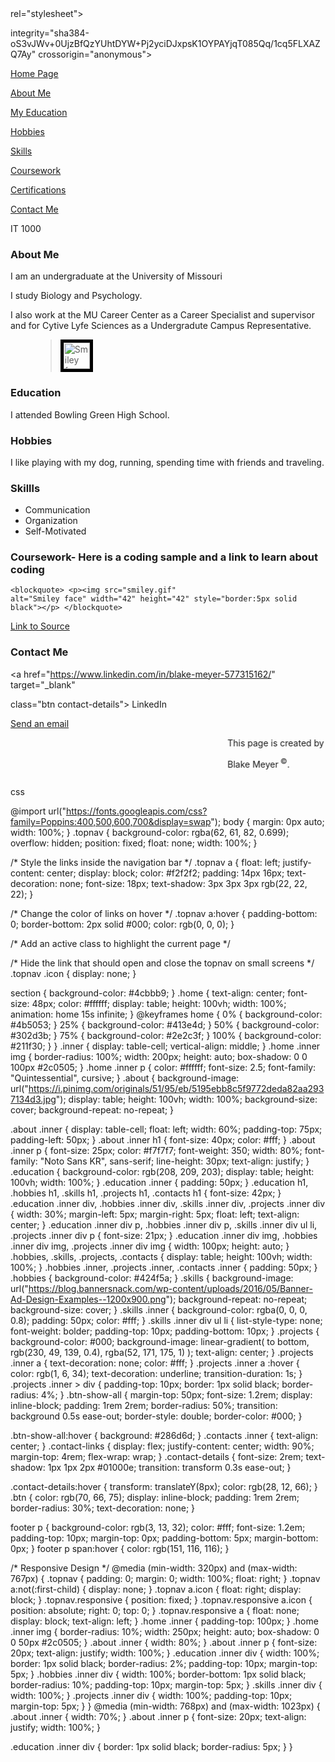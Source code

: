 <!DOCTYPE html>

<html>

<head>

<title>IT 1000 Final Project</title>

<meta charset="utf-8">

<meta name="viewport" content="width=device-width initial-scale=1 shrink-to-fit=no">

<link rel="stylesheet" type="text/css" href="style.css">

<link rel="icon" href="favicon (6).ico">

<link href="https://fonts.googleapis.com/css2?family=Quintessential&display=swap" rel="stylesheet">

<link href="https://fonts.googleapis.com/css2?family=Noto+Sans+KR:wght@100;300;400;500;700;900&display=swap"

rel="stylesheet">

<link href="https://fonts.googleapis.com/css?family=Open+Sans" rel="stylesheet" type="text/css">

<link rel="stylesheet" href="https://cdnjs.cloudflare.com/ajax/libs/font-awesome/4.7.0/css/font-awesome.min.css">

</head>

<body>

<link rel="stylesheet" href="https://use.fontawesome.com/releases/v5.8.2/css/all.css"

integrity="sha384-oS3vJWv+0UjzBfQzYUhtDYW+Pj2yciDJxpsK1OYPAYjqT085Qq/1cq5FLXAZQ7Ay" crossorigin="anonymous">

<div class="topnav" id="myTopnav">

<a href="#home" class="active">Home Page</a>

<a href="#about">About Me</a>

<a href="#education">My Education</a>

<a href="#hobbies">Hobbies</a>

<a href="#skills">Skills</a>

<a href="#projects">Coursework</a>

<a href="certificates.html">Certifications</a>

<a href="#contacts">Contact Me</a>
<a href="javascript:void(0);" class="icon" onclick="myFunction()">


</a>

</div>

<section>

<section class="home" id="home">

<div class="inner">

<p>IT 1000</p>

</div>

</section>

<section class="about" id="about">

<div class="inner">

<h1>About Me</h1>

<p>

I am an undergraduate at the University of Missouri

I study Biology and Psychology.

I also work at the MU Career Center as a Career Specialist and supervisor and for Cytive Lyfe Sciences as a Undergradute Campus Representative.<br>
<figure>
	<blockquote>
		<p><img src="smiley.gif" alt="Smiley face" width="42" height="42" style="border:5px solid black"></p>
	</blockquote>
</figure>

</p>

</div>

</section>

<section class="education" id="education">

<div class="inner">

<h1>Education</h1>
<p>

I attended Bowling Green High School.
</p>
<div>


</section>

<section class="hobbies" id="hobbies">

<div class="inner">

<h1> Hobbies</h1>

<div>

<p>I like playing with my dog, running, spending time with friends and traveling.</p>

</div>

</div>

</section>

<section class="skills" id="skills">

<div class="inner">

<h1>Skillls</h1>

<div>

<ul>

<li>Communication</li>

<li>Organization</li>

<li>Self-Motivated</li>

</ul>

</div>


</div>

</section>

<section id="projects" class="projects">

<div class="inner">

<h1>Coursework- Here is a coding sample and a link to learn about coding</h1>

<div>

<code>&lt;blockquote&gt;
&lt;p&gt;&lt;img src="smiley.gif" alt="Smiley face" width="42" height="42" style="border:5px solid black"&gt;&lt;/p&gt;
&lt;/blockquote&gt;</code>

</div>

<div>


<a href="https://www.w3schools.com/tags/tag_img.asp" target="_blank">

<p>Link to Source</p>

</a>

</div>

<div>


</section>

<section class="contacts" id="contacts">

<div class="inner">

<h1>Contact Me</h1>

<div class="contact-links">

<a href="https://www.linkedin.com/in/blake-meyer-577315162/" target="_blank"

class="btn contact-details"><i class="fab fa-linkedin-in"></i> LinkedIn</a>

<a href="bemk9h@mail.missouri.edu" class="btn contact-details"><i class="fas fa-at"></i> Send an email</a>


</div>

</div>

</section>

</section>

<footer class="footer">

<p>

<marquee onmouseover="this.stop();" onmouseout="this.start();" behavior="alternate">This page is created by

<span>Blake Meyer</span><sup> ©</sup>.</marquee>

</p>
    </footer>
    <script>
        function myFunction() {
            var x = document.getElementById("myTopnav");
            if (x.className === "topnav") {
                x.className += " responsive";
            } else {
                x.className = "topnav";
            }
        }
    </script>

</body>

</html>
css

@import url("https://fonts.googleapis.com/css?family=Poppins:400,500,600,700&display=swap");
body {
  margin: 0px auto;
  width: 100%;
}
.topnav {
  background-color: rgba(62, 61, 82, 0.699);
  overflow: hidden;
  position: fixed;
  float: none;
  width: 100%;
}

/* Style the links inside the navigation bar */
.topnav a {
  float: left;
  justify-content: center;
  display: block;
  color: #f2f2f2;
  padding: 14px 16px;
  text-decoration: none;
  font-size: 18px;
  text-shadow: 3px 3px 3px rgb(22, 22, 22);
}

/* Change the color of links on hover */
.topnav a:hover {
  padding-bottom: 0;
  border-bottom: 2px solid #000;
  color: rgb(0, 0, 0);
}

/* Add an active class to highlight the current page */

/* Hide the link that should open and close the topnav on small screens */
.topnav .icon {
  display: none;
}

section {
  background-color: #4cbbb9;
}
.home {
  text-align: center;
  font-size: 48px;
  color: #ffffff;
  display: table;
  height: 100vh;
  width: 100%;
  animation: home 15s infinite;
}
@keyframes home {
  0% {
    background-color: #4b5053;
  }
  25% {
    background-color: #413e4d;
  }
  50% {
    background-color: #302d3b;
  }
  75% {
    background-color: #2e2c3f;
  }
  100% {
    background-color: #211f30;
  }
}
.inner {
  display: table-cell;
  vertical-align: middle;
}
.home .inner img {
  border-radius: 100%;
  width: 200px;
  height: auto;
  box-shadow: 0 0 100px #2c0505;
}
.home .inner p {
  color: #ffffff;
  font-size: 2.5;
  font-family: "Quintessential", cursive;
}
.about {
  background-image: url("https://i.pinimg.com/originals/51/95/eb/5195ebb8c5f9772deda82aa2937134d3.jpg");
  display: table;
  height: 100vh;
  width: 100%;
  background-size: cover;
  background-repeat: no-repeat;
}

.about .inner {
  display: table-cell;
  float: left;
  width: 60%;
  padding-top: 75px;
  padding-left: 50px;
}
.about .inner h1 {
  font-size: 40px;
  color: #fff;
}
.about .inner p {
  font-size: 25px;
  color: #f7f7f7;
  font-weight: 350;
  width: 80%;
  font-family: "Noto Sans KR", sans-serif;
  line-height: 30px;
  text-align: justify;
}
.education {
  background-color: rgb(208, 209, 203);
  display: table;
  height: 100vh;
  width: 100%;
}
.education .inner {
  padding: 50px;
}
.education h1,
.hobbies h1,
.skills h1,
.projects h1,
.contacts h1 {
  font-size: 42px;
}
.education .inner div,
.hobbies .inner div,
.skills .inner div,
.projects .inner div {
  width: 30%;
  margin-left: 5px;
  margin-right: 5px;
  float: left;
  text-align: center;
}
.education .inner div p,
.hobbies .inner div p,
.skills .inner div ul li,
.projects .inner div p {
  font-size: 21px;
}
.education .inner div img,
.hobbies .inner div img,
.projects .inner div img {
  width: 100px;
  height: auto;
}
.hobbies,
.skills,
.projects,
.contacts {
  display: table;
  height: 100vh;
  width: 100%;
}
.hobbies .inner,
.projects .inner,
.contacts .inner {
  padding: 50px;
}
.hobbies {
  background-color: #424f5a;
}
.skills {
  background-image: url("https://blog.bannersnack.com/wp-content/uploads/2016/05/Banner-Ad-Design-Examples--1200x900.png");
  background-repeat: no-repeat;
  background-size: cover;
}
.skills .inner {
  background-color: rgba(0, 0, 0, 0.8);
  padding: 50px;
  color: #fff;
}
.skills .inner div ul li {
  list-style-type: none;
  font-weight: bolder;
  padding-top: 10px;
  padding-bottom: 10px;
}
.projects {
  background-color: #000;
  background-image: linear-gradient(
    to bottom,
    rgb(230, 49, 139, 0.4),
    rgba(52, 171, 175, 1)
  );
  text-align: center;
}
.projects .inner a {
  text-decoration: none;
  color: #fff;
}
.projects .inner a :hover {
  color: rgb(1, 6, 34);
  text-decoration: underline;
  transition-duration: 1s;
}
.projects .inner > div {
  padding-top: 10px;
  border: 1px solid black;
  border-radius: 4%;
}
.btn-show-all {
  margin-top: 50px;
  font-size: 1.2rem;
  display: inline-block;
  padding: 1rem 2rem;
  border-radius: 50%;
  transition: background 0.5s ease-out;
  border-style: double;
  border-color: #000;
}

.btn-show-all:hover {
  background: #286d6d;
}
.contacts .inner {
  text-align: center;
}
.contact-links {
  display: flex;
  justify-content: center;
  width: 90%;
  margin-top: 4rem;
  flex-wrap: wrap;
}
.contact-details {
  font-size: 2rem;
  text-shadow: 1px 1px 2px #01000e;
  transition: transform 0.3s ease-out;
}

.contact-details:hover {
  transform: translateY(8px);
  color: rgb(28, 12, 66);
}
.btn {
  color: rgb(70, 66, 75);
  display: inline-block;
  padding: 1rem 2rem;
  border-radius: 30%;
  text-decoration: none;
}

footer p {
  background-color: rgb(3, 13, 32);
  color: #fff;
  font-size: 1.2em;
  padding-top: 10px;
  margin-top: 0px;
  padding-bottom: 5px;
  margin-bottom: 0px;
}
footer p span:hover {
  color: rgb(151, 116, 116);
}

/* Responsive Design */
@media (min-width: 320px) and (max-width: 767px) {
  .topnav {
    padding: 0;
    margin: 0;
    width: 100%;
    float: right;
  }
  .topnav a:not(:first-child) {
    display: none;
  }
  .topnav a.icon {
    float: right;
    display: block;
  }
  .topnav.responsive {
    position: fixed;
  }
  .topnav.responsive a.icon {
    position: absolute;
    right: 0;
    top: 0;
  }
  .topnav.responsive a {
    float: none;
    display: block;
    text-align: left;
  }
  .home .inner {
    padding-top: 100px;
  }
  .home .inner img {
    border-radius: 10%;
    width: 250px;
    height: auto;
    box-shadow: 0 0 50px #2c0505;
  }
  .about .inner {
    width: 80%;
  }
  .about .inner p {
    font-size: 20px;
    text-align: justify;
    width: 100%;
  }
  .education .inner div {
    width: 100%;
    border: 1px solid black;
    border-radius: 2%;
    padding-top: 10px;
    margin-top: 5px;
  }
  .hobbies .inner div {
    width: 100%;
    border-bottom: 1px solid black;
    border-radius: 10%;
    padding-top: 10px;
    margin-top: 5px;
  }
  .skills .inner div {
    width: 100%;
  }
  .projects .inner div {
    width: 100%;
    padding-top: 10px;
    margin-top: 5px;
  }
}
@media (min-width: 768px) and (max-width: 1023px) {
  .about .inner {
    width: 70%;
  }
  .about .inner p {
    font-size: 20px;
    text-align: justify;
    width: 100%;
  }

  .education .inner div {
    border: 1px solid black;
    border-radius: 5px;
  }
}
